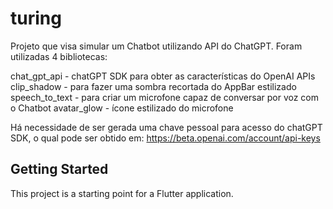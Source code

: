 # turing

Projeto que visa simular um Chatbot utilizando API do ChatGPT.
Foram utilizadas 4 bibliotecas:

chat_gpt_api - chatGPT SDK para obter as características do OpenAI APIs
clip_shadow - para fazer uma sombra recortada do AppBar estilizado
speech_to_text - para criar um microfone capaz de conversar por voz com o Chatbot
avatar_glow - ícone estilizado do microfone

Há necessidade de ser gerada uma chave pessoal para acesso do chatGPT SDK, o qual pode ser obtido em:
https://beta.openai.com/account/api-keys


## Getting Started

This project is a starting point for a Flutter application.

